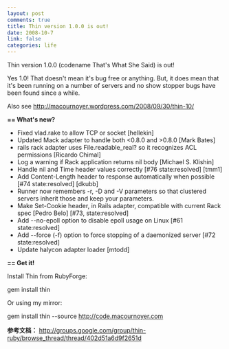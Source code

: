 ```yaml
--- 
layout: post
comments: true
title: Thin version 1.0.0 is out!
date: 2008-10-7
link: false
categories: life
---
```

Thin version 1.0.0 (codename That's What She Said) is out!

Yes 1.0! That doesn't mean it's bug free or anything. But, it does
mean that it's been running on a number of servers and no show stopper
bugs have been found since a while.

Also see http://macournoyer.wordpress.com/2008/09/30/thin-10/

<strong>== What's new?</strong>

* Fixed vlad.rake to allow TCP or socket [hellekin]
* Updated Mack adapter to handle both &lt;0.8.0 and &gt;0.8.0 [Mark Bates]
* rails rack adapter uses File.readable_real? so it recognizes ACL
permissions [Ricardo Chimal]
* Log a warning if Rack application returns nil body [Michael S.
Klishin]
* Handle nil and Time header values correctly [#76 state:resolved]
[tmm1]
* Add Content-Length header to response automatically when possible
[#74 state:resolved] [dkubb]
* Runner now remembers -r, -D and -V parameters so that clustered
servers inherit those and
keep your parameters.
* Make Set-Cookie header, in Rails adapter, compatible with current
Rack spec [Pedro Belo]
[#73, state:resolved]
* Add --no-epoll option to disable epoll usage on Linux [#61
state:resolved]
* Add --force (-f) option to force stopping of a daemonized server
[#72 state:resolved]
* Update halycon adapter loader [mtodd]

<strong>== Get it!</strong>

Install Thin from RubyForge:

gem install thin

Or using my mirror:

gem install thin --source http://code.macournoyer.com

<strong>参考文档：</strong>
http://groups.google.com/group/thin-ruby/browse_thread/thread/402d51a6d9f2651d

